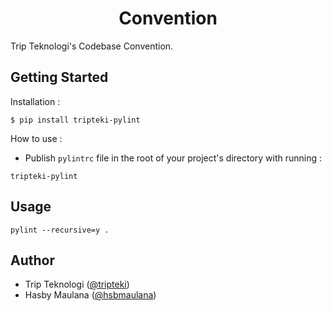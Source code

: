 <h1 align="center">Convention</h1>

Trip Teknologi's Codebase Convention.

Getting Started
---

Installation :

```
$ pip install tripteki-pylint
```

How to use :

- Publish `pylintrc` file in the root of your project's directory with running :

```
tripteki-pylint
```

Usage
---

`pylint --recursive=y .`

Author
---

- Trip Teknologi ([@tripteki](https://linkedin.com/company/tripteki))
- Hasby Maulana ([@hsbmaulana](https://linkedin.com/in/hsbmaulana))